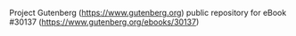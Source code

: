 Project Gutenberg (https://www.gutenberg.org) public repository for eBook #30137 (https://www.gutenberg.org/ebooks/30137)
